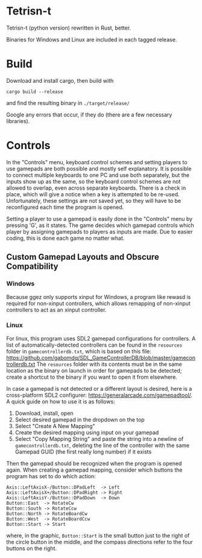 # Tetrisn-t
Tetrisn-t (python version) rewritten in Rust, better.

Binaries for Windows and Linux are included in each tagged release.

# Build
Download and install cargo, then build with
```
cargo build --release
```
and find the resulting binary in `./target/release/`

Google any errors that occur, if they do (there are a few necessary libraries).

# Controls
In the "Controls" menu, keyboard control schemes and setting players to use gamepads are both possible and mostly self explanatory.
It is possible to connect multiple keyboards to one PC and use both separately, but the inputs show up as the same, so the keyboard control schemes are not allowed to overlap, even across separate keyboards.
There is a check in place, which will give a notice when a key is attempted to be re-used.
Unfortunately, these settings are not saved yet, so they will have to be reconfigured each time the program is opened.

Setting a player to use a gamepad is easily done in the "Controls" menu by pressing 'G', as it states.
The game decides which gamepad controls which player by assigning gamepads to players as inputs are made.
Due to easier coding, this is done each game no matter what.

## Custom Gamepad Layouts and Obscure Compatibility
### Windows
Because ggez only supports xinput for Windows, a program like rewasd is required for non-xinput controllers, which allows remapping of non-xinput controllers to act as an xinput controller.

### Linux
For linux, this program uses SDL2 gamepad configurations for controllers.
A list of automatically-detected controllers can be found in the `resources` folder in `gamecontrollerdb.txt`, which is based on this file: https://github.com/gabomdq/SDL_GameControllerDB/blob/master/gamecontrollerdb.txt
The `resources` folder with its contents must be in the same location as the binary on launch in order for gamepads to be detected; create a shortcut to the binary if you want to open it from elsewhere.

In case a gamepad is not detected or a different layout is desired, here is a cross-platform SDL2 configurer: https://generalarcade.com/gamepadtool/. A quick guide on how to use it is as follows:
1. Download, install, open
2. Select desired gamepad in the dropdown on the top
3. Select "Create A New Mapping"
4. Create the desired mapping using input on your gamepad
5. Select "Copy Mapping String" and paste the string into a newline of `gamecontrollerdb.txt`, deleting the line of the controller with the same Gamepad GUID (the first really long number) if it exists

Then the gamepad should be recognized when the program is opened again. When creating a gamepad mapping, consider which buttons the program has set to do which action:
```
Axis::LeftAxisX-/Button::DPadLeft  -> Left
Axis::LeftAxisX+/Button::DPadRight -> Right
Axis::LeftAxisY-/Button::DPadDown  -> Down
Button::East  -> RotateCw
Button::South -> RotateCcw
Button::North -> RotateBoardCw
Button::West  -> RotateBoardCcw
Button::Start -> Start
```
where, in the graphic, `Button::Start` is the small button just to the right of the circle button in the middle, and the compass directions refer to the four buttons on the right.
